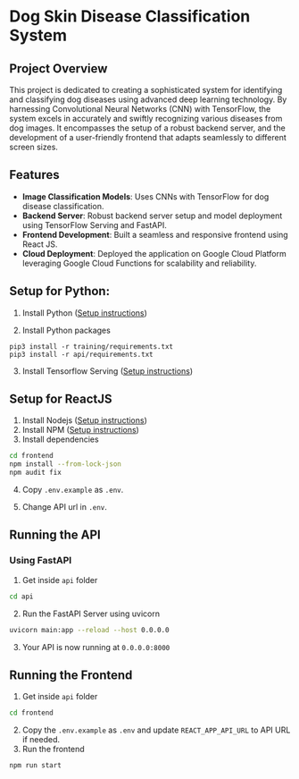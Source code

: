 # Dog Skin Disease Classification System

## Project Overview

This project is dedicated to creating a sophisticated system for identifying and classifying dog diseases using advanced deep learning technology. By harnessing Convolutional Neural Networks (CNN) with TensorFlow, the system excels in accurately and swiftly recognizing various diseases from dog images. It encompasses the setup of a robust backend server, and the development of a user-friendly frontend that adapts seamlessly to different screen sizes.

## Features

- **Image Classification Models**: Uses CNNs with TensorFlow for dog disease classification.
- **Backend Server**: Robust backend server setup and model deployment using TensorFlow Serving and FastAPI.
- **Frontend Development**: Built a seamless and responsive frontend using React JS.
- **Cloud Deployment**: Deployed the application on Google Cloud Platform leveraging Google Cloud Functions for scalability and reliability.

## Setup for Python:

1. Install Python ([Setup instructions](https://wiki.python.org/moin/BeginnersGuide))

2. Install Python packages

```
pip3 install -r training/requirements.txt
pip3 install -r api/requirements.txt
```

3. Install Tensorflow Serving ([Setup instructions](https://www.tensorflow.org/tfx/serving/setup))

## Setup for ReactJS

1. Install Nodejs ([Setup instructions](https://nodejs.org/en/download/package-manager/))
2. Install NPM ([Setup instructions](https://www.npmjs.com/get-npm))
3. Install dependencies

```bash
cd frontend
npm install --from-lock-json
npm audit fix
```

4. Copy `.env.example` as `.env`.

5. Change API url in `.env`.

## Running the API

### Using FastAPI

1. Get inside `api` folder

```bash
cd api
```

2. Run the FastAPI Server using uvicorn

```bash
uvicorn main:app --reload --host 0.0.0.0
```

3. Your API is now running at `0.0.0.0:8000`


## Running the Frontend

1. Get inside `api` folder

```bash
cd frontend
```

2. Copy the `.env.example` as `.env` and update `REACT_APP_API_URL` to API URL if needed.
3. Run the frontend

```bash
npm run start
```


